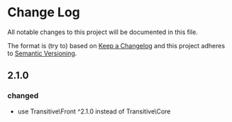 # Change Log
All notable changes to this project will be documented in this file.

The format is (try to) based on [Keep a Changelog](http://keepachangelog.com/) 
and this project adheres to [Semantic Versioning](http://semver.org/).

## 2.1.0
### changed
- use Transitive\Front ^2.1.0 instead of Transitive\Core
